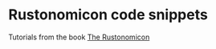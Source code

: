 # Rustonomicon code snippets

Tutorials from the book [The Rustonomicon](https://doc.rust-lang.org/nomiconindex.html)
